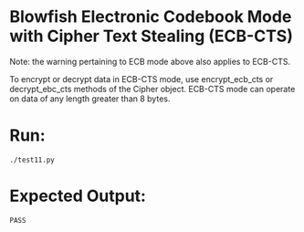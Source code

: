 # Blowfish Electronic Codebook Mode with Cipher Text Stealing (ECB-CTS)

Note: the warning pertaining to ECB mode above also applies to ECB-CTS.

To encrypt or decrypt data in ECB-CTS mode, use encrypt_ecb_cts or decrypt_ebc_cts methods of the Cipher object. ECB-CTS mode can operate on data of any length greater than 8 bytes.

# Run:

`./test11.py`

# Expected Output:


```
PASS
```

